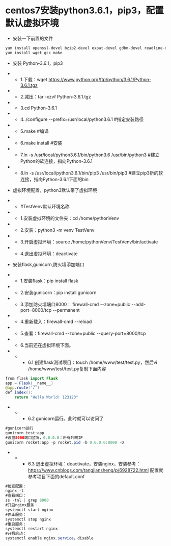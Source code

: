 # centos7安装python3.6.1，pip3，配置默认虚拟环境
* 安装一下前置的文件
```Java
yum install openssl-devel bzip2-devel expat-devel gdbm-devel readline-devel sqlite-devel
yum install wget gcc make
```
* 安装 Python-3.6.1，pip3
* * 1.下载：wget https://www.python.org/ftp/python/3.6.1/Python-3.6.1.tgz
* * 2.减压：tar -xzvf Python-3.6.1.tgz
* * 3.cd Python-3.6.1
* * 4../configure --prefix=/usr/local/python3.6.1  #指定安装路径
* * 5.make #编译
* * 6.make install #安装
* * 7.ln -s /usr/local/python3.6.1/bin/python3.6 /usr/bin/python3 #建立Python的软连接，指向Python-3.6.1
* * 8.ln -s /usr/local/python3.6.1/bin/pip3 /usr/bin/pip3 #建立pip3新的软连接，指向Python-3.6.1下面的bin

* 虚拟环境配置，python3默认带了虚拟环境
* * #TestVenv默认环境名称
* * 1.安装虚拟环境的文件夹：cd /home/pythonVenv	
* * 2.安装：python3 -m venv TestVenv
* * 3.开启虚拟环境：source /home/pythonVenv/TestVenv/bin/activate	    
* * 4.退出虚拟环境：deactivate

* 安装flask,gunicorn,防火墙添加端口
* * 1.安装flask：pip install flask
* * 2.安装gunicorn：pip install gunicorn
* * 3.添加防火墙端口8000： firewall-cmd --zone=public --add-port=8000/tcp --permanent
* * 4.重新载入：firewall-cmd --reload
* * 5.查看：firewall-cmd --zone=public --query-port=8000/tcp
* * 6.当前还在虚拟环境下面。
* * * 6.1 创建flask测试项目：touch /home/www/test/test.py，然后vi /home/www/test/test.py复制下面内容
```Java
from flask import Flask
app = Flask(__name__)
@app.route('/')
def index():
    return "Hello World! 123123"
```
* * * 6.2 gunicorn运行。此时就可以访问了
```Java
#gunicorn运行
gunicorn test:app
#设置8000端口监听，0.0.0.0：所有外网IP
gunicorn rocket:app -p rocket.pid -b 0.0.0.0:8000 -D
```
* * * 6.3 退出虚拟环境：deactivate，安装nginx，安装参考：https://www.cnblogs.com/tangjiansheng/p/6928722.html
配置就参考项目下面的default.conf
```Java
#检查配置：
nginx -t
#查看端口：
ss -tnl | grep 8000
#开启nginx服务：
systemctl start nginx
#停止服务：
systemctl stop nginx
#重启服务：
systemctl restart nginx
#开机启动：
systemctl enable nginx.service，disable
```
